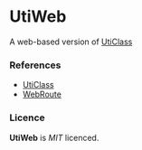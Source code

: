 # UtiWeb
A web-based version of [UtiClass](http://github.com/Ahmard/uticlass)

### References
- [UtiClass](http://github.com/Ahmard/uticlass)
- [WebRoute](https://github.com/Ahmard/web-route)

### Licence
**UtiWeb** is _MIT_ licenced.